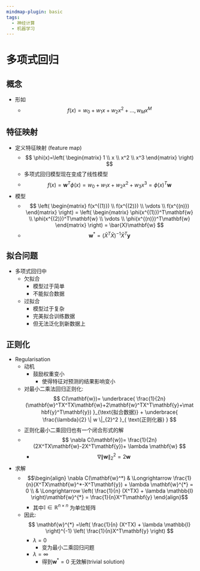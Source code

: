 ```yaml
---
mindmap-plugin: basic
tags:
  - 神经计算
  - 机器学习
---
```


# 多项式回归

## 概念
- 形如
	- $$
	f(x)=w_{0}+w_{1}x+w_{2}x^2+\dots,w_{M}x^M
	$$

## 特征映射
- 定义特征映射
(feature map)
	- $$
	\phi(x)=\left( \begin{matrix}
	1 \\ x \\ x^2 \\ x^3
	\end{matrix} \right)
	$$
	- 多项式回归模型现在变成了线性模型
	- $$
	f(x)=\mathbf{w}^T\phi(x)=w_{0}+w_{1}x+w_{2}x^2+w_{3}x^3=\phi(x)^T\mathbf{w}
	$$
- 模型
	- $$
	\left( \begin{matrix}
	f(x^{(1)}) \\ f(x^{(2)}) \\ \vdots \\ f(x^{(n)})
	\end{matrix} \right) = \left( \begin{matrix}
	\phi(x^{(1)})^T\mathbf{w} \\ \phi(x^{(2)})^T\mathbf{w} \\ \vdots \\ \phi(x^{(n)})^T\mathbf{w}
	\end{matrix} \right) = \bar{X}\mathbf{w}
	$$
	- $$\mathbf{w}^{*}=(\bar{X}^T \bar{X})^{-1} \bar{X}^T\mathbf{y}$$

## 拟合问题
- 多项式回归中
	- 欠拟合
		- 模型过于简单
		- 不能拟合数据
	- 过拟合
		- 模型过于复杂
		- 完美拟合训练数据
		- 但无法泛化到新数据上

## 正则化
- Regularisation
	- 动机
		- 鼓励权重变小
			- 使得特征对预测的结果影响变小
	- 对最小二乘法回归正则化:
	$$
	C(\mathbf{w})= \underbrace{ \frac{1}{2n}(\mathbf{w}^TX^TX\mathbf{w}+2\mathbf{w}^TX^T\mathbf{y}+\mathbf{y}^T\mathbf{y}) }_{\text{拟合数据}} + \underbrace{ \frac{\lambda}{2} \| w \|_{2}^2 }_{ \text{正则化器} }
	$$
	- 正则化最小二乘回归也有一个闭合形式的解
	- $$
	\nabla C(\mathbf{w})= \frac{1}{2n}(2X^TX\mathbf{w}-2X^T\mathbf{y})+ \lambda \mathbf{w}
	$$
		- $$\nabla \| \mathbf{w} \|^2_2 = 2 \mathbf{w}$$
- 求解
	- $$\begin{align}
	\nabla C(\mathbf{w}^*) & \Longrightarrow \frac{1}{n}(X^TX\mathbf{w}^*-X^T\mathbf{y}) + \lambda \mathbf{w}^{*} = 0 \\
	& \Longrightarrow \left( \frac{1}{n} (X^TX) + \lambda \mathbb{I} \right)\mathbf{w}^{*} = \frac{1}{n}X^T\mathbf{y}
	\end{align}$$
		- 其中$\mathbb{I} \in \mathbb{R}^{n \times n}$
		为单位矩阵
	- 因此:
	$$
	\mathbf{w}^{*} =\left( \frac{1}{n} (X^TX) + \lambda \mathbb{I} \right)^{-1} \left( \frac{1}{n}X^T\mathbf{y} \right)
	$$
		- $\lambda = 0$
			- 变为最小二乘回归问题
		- $\lambda = \infty$
			- 得到$\mathbf{w}^*=0$
			无效解(trivial solution)